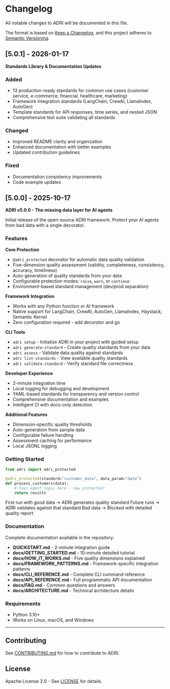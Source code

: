 # Changelog

All notable changes to ADRI will be documented in this file.

The format is based on [Keep a Changelog](https://keepachangelog.com/en/1.0.0/),
and this project adheres to [Semantic Versioning](https://semver.org/spec/v2.0.0.html).

## [5.0.1] - 2026-01-17

**Standards Library & Documentation Updates**

### Added
- 13 production-ready standards for common use cases (customer service, e-commerce, financial, healthcare, marketing)
- Framework integration standards (LangChain, CrewAI, LlamaIndex, AutoGen)
- Template standards for API responses, time series, and nested JSON
- Comprehensive test suite validating all standards

### Changed
- Improved README clarity and organization
- Enhanced documentation with better examples
- Updated contribution guidelines

### Fixed
- Documentation consistency improvements
- Code example updates

## [5.0.0] - 2025-10-17

**ADRI v5.0.0 - The missing data layer for AI agents**

Initial release of the open-source ADRI framework. Protect your AI agents from bad data with a single decorator.

### Features

**Core Protection**
- `@adri_protected` decorator for automatic data quality validation
- Five-dimension quality assessment (validity, completeness, consistency, accuracy, timeliness)
- Auto-generation of quality standards from your data
- Configurable protection modes: `raise`, `warn`, or `continue`
- Environment-based standard management (dev/prod separation)

**Framework Integration**
- Works with any Python function or AI framework
- Native support for LangChain, CrewAI, AutoGen, LlamaIndex, Haystack, Semantic Kernel
- Zero configuration required - add decorator and go

**CLI Tools**
- `adri setup` - Initialize ADRI in your project with guided setup
- `adri generate-standard` - Create quality standards from your data
- `adri assess` - Validate data quality against standards
- `adri list-standards` - View available quality standards
- `adri validate-standard` - Verify standard file correctness

**Developer Experience**
- 2-minute integration time
- Local logging for debugging and development
- YAML-based standards for transparency and version control
- Comprehensive documentation and examples
- Intelligent CI with docs-only detection

**Additional Features**
- Dimension-specific quality thresholds
- Auto-generation from sample data
- Configurable failure handling
- Assessment caching for performance
- Local JSONL logging

### Getting Started

```python
from adri import adri_protected

@adri_protected(standard="customer_data", data_param="data")
def process_customers(data):
    # Your agent logic here - now protected!
    return results
```

First run with good data → ADRI generates quality standard
Future runs → ADRI validates against that standard
Bad data → Blocked with detailed quality report

### Documentation

Complete documentation available in the repository:
- **QUICKSTART.md** - 2-minute integration guide
- **docs/GETTING_STARTED.md** - 10-minute detailed tutorial
- **docs/HOW_IT_WORKS.md** - Five quality dimensions explained
- **docs/FRAMEWORK_PATTERNS.md** - Framework-specific integration patterns
- **docs/CLI_REFERENCE.md** - Complete CLI command reference
- **docs/API_REFERENCE.md** - Full programmatic API documentation
- **docs/FAQ.md** - Common questions and answers
- **docs/ARCHITECTURE.md** - Technical architecture details

### Requirements

- Python 3.10+
- Works on Linux, macOS, and Windows

---

## Contributing

See [CONTRIBUTING.md](CONTRIBUTING.md) for how to contribute to ADRI.

## License

Apache License 2.0 - See [LICENSE](LICENSE) for details.
